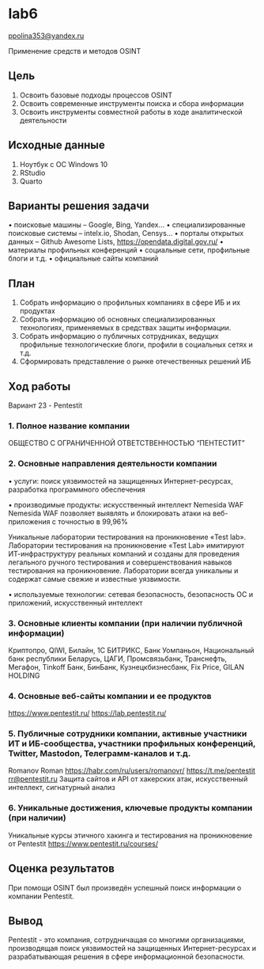 lab6
================
ppolina353@yandex.ru

Применение средств и методов OSINT

## Цель

1.  Освоить базовые подходы процессов OSINT
2.  Освоить современные инструменты поиска и сбора информации
3.  Освоить инструменты совместной работы в ходе аналитической
    деятельности

## Исходные данные

1.  Ноутбук с ОС Windows 10
2.  RStudio
3.  Quarto

## Варианты решения задачи

• поисковые машины – Google, Bing, Yandex… • специализированные
поисковые системы – intelx.io, Shodan, Censys… • порталы открытых данных
– Github Awesome Lists, https://opendata.digital.gov.ru/ • материалы
профильных конференций • социальные сети, профильные блоги и т.д. •
официальные сайты компаний

## План

1.  Собрать информацию о профильных компаниях в сфере ИБ и их продуктах
2.  Собрать информацию об основных специализированных технологиях,
    применяемых в средствах защиты информации.
3.  Собрать информацию о публичных сотрудниках, ведущих профильные
    технологические блоги, профили в социальных сетях и т.д.
4.  Сформировать представление о рынке отечественных решений ИБ

## Ход работы

Вариант 23 - Pentestit

### 1. Полное название компании

ОБЩЕСТВО С ОГРАНИЧЕННОЙ ОТВЕТСТВЕННОСТЬЮ “ПЕНТЕСТИТ”

### 2. Основные направления деятельности компании

• услуги: поиск уязвимостей на защищенных Интернет-ресурсах, разработка
программного обеспечения

• производимые продукты: искусственный интеллект Nemesida WAF Nemesida
WAF позволяет выявлять и блокировать атаки на веб-приложения с точностью
в 99,96%

Уникальные лаборатории тестирования на проникновение «Test lab».
Лаборатории тестирования на проникновение «Test Lab» имитируют
ИТ-инфраструктуру реальных компаний и созданы для проведения легального
ручного тестирования и совершенствования навыков тестирования на
проникновение. Лаборатории всегда уникальны и содержат самые свежие и
известные уязвимости.

• используемые технологии: сетевая безопасность, безопасность ОС и
приложений, искусственный интеллект

### 3. Основные клиенты компании (при наличии публичной информации)

Криптопро, QIWI, Билайн, 1С БИТРИКС, Банк Уомпаньон, Национальный банк
республики Беларусь, ЦАГИ, Промсвязьбанк, Транснефть, Мегафон, Tinkoff
Банк, БинБанк, Кузнецкбизнесбанк, Fix Price, GILAN HOLDING

### 4. Основные веб-сайты компании и ее продуктов

https://www.pentestit.ru/ https://lab.pentestit.ru/

### 5. Публичные сотрудники компании, активные участники ИТ и ИБ-сообщества, участники профильных конференций, Twitter, Mastodon, Телеграмм-каналов и т.д.

Romanov Roman 
https://habr.com/ru/users/romanovr/ 
https://t.me/pentestit
rr@pentestit.ru 
Защита сайтов и API от хакерских атак, искусственный интеллект, сигнатурный анализ

### 6. Уникальные достижения, ключевые продукты компании (при наличии)

Уникальные курсы этичного хакинга и тестирования на проникновение от
Pentestit https://www.pentestit.ru/courses/

## Оценка результатов

При помощи OSINT был произведён успешный поиск информации о компании
Pentestit.

## Вывод

Pentestit - это компания, сотрудничащая со многими организациями,
производящая поиск уязвимостей на защищенных Интернет-ресурсах и
разрабатывающая решения в сфере информационной безопасности.
